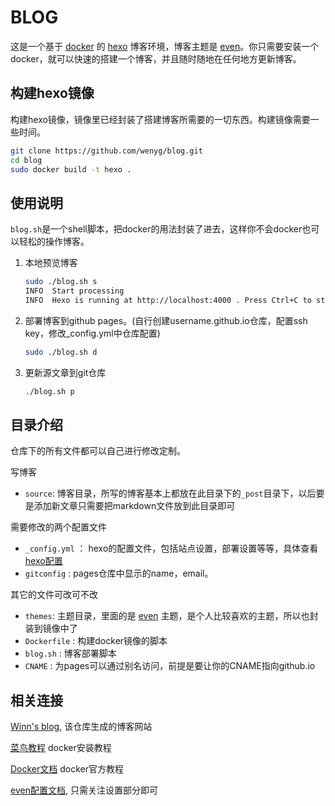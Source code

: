 # BLOG

这是一个基于 [docker](https://www.docker.com/) 的 [hexo](https://hexo.io/zh-cn/) 博客环境，博客主题是 [even](https://github.com/ahonn/hexo-theme-even)。你只需要安装一个docker，就可以快速的搭建一个博客，并且随时随地在任何地方更新博客。

## 构建hexo镜像

构建hexo镜像，镜像里已经封装了搭建博客所需要的一切东西。构建镜像需要一些时间。

``` bash
git clone https://github.com/wenyg/blog.git
cd blog
sudo docker build -t hexo .
```

## 使用说明

`blog.sh`是一个shell脚本，把docker的用法封装了进去，这样你不会docker也可以轻松的操作博客。

1. 本地预览博客

    ```bash
    sudo ./blog.sh s
    INFO  Start processing
    INFO  Hexo is running at http://localhost:4000 . Press Ctrl+C to stop.
    ```

2. 部署博客到github pages。(自行创建username.github.io仓库，配置ssh key，修改_config.yml中仓库配置)

    ```bash
    sudo ./blog.sh d
    ```

3. 更新源文章到git仓库

    ```bash
    ./blog.sh p
    ```
    

## 目录介绍

仓库下的所有文件都可以自己进行修改定制。

写博客

- `source`: 博客目录，所写的博客基本上都放在此目录下的`_post`目录下，以后要是添加新文章只需要把markdown文件放到此目录即可

需要修改的两个配置文件

- `_config.yml` ： hexo的配置文件，包括站点设置，部署设置等等，具体查看 [hexo配置](https://hexo.io/zh-cn/docs/configuration)
- `gitconfig` :  pages仓库中显示的name，email。

其它的文件可改可不改

- `themes`: 主题目录，里面的是 [even](https://github.com/ahonn/hexo-theme-even) 主题，是个人比较喜欢的主题，所以也封装到镜像中了
- `Dockerfile` : 构建docker镜像的脚本
- `blog.sh` : 博客部署脚本
- `CNAME` : 为pages可以通过别名访问，前提是要让你的CNAME指向github.io

## 相关连接

[Winn's blog](https://wenyg.github.io), 该仓库生成的博客网站

[菜鸟教程](https://www.runoob.com/docker/ubuntu-docker-install.html) docker安装教程

[Docker文档](https://docs.docker.com/) docker官方教程

[even配置文档](https://hexo.io/zh-cn/docs/configuration), 只需关注设置部分即可